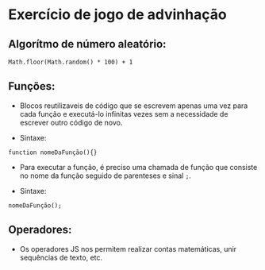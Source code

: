 # Exercício de jogo de advinhação

## Algorítmo de número aleatório:

~~~JS exemplo
Math.floor(Math.random() * 100) + 1
~~~

## Funções:

- Blocos reutilizaveis de código que se escrevem apenas uma vez para cada função e executá-lo infinitas vezes sem a necessidade de escrever outro código de novo.

- Sintaxe: 

~~~JS exemplo
function nomeDaFunção(){}
~~~

- Para executar a função, é preciso uma chamada de função que consiste no nome da função seguido de parenteses e sinal `;`.

- Sintaxe: 

~~~JS exemplo
nomeDaFunção();
~~~

## Operadores:

- Os operadores JS nos permitem realizar contas matemáticas, unir sequências de texto, etc.